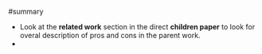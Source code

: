 \#summary

- Look at the **related work** section in the direct **children paper** to look for overal description of pros and cons in the parent work.
- 